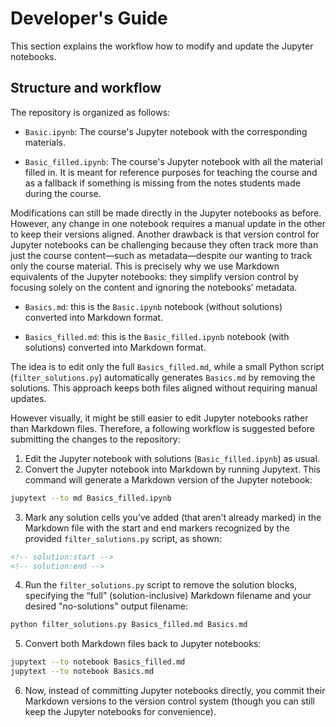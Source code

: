 # Developer's Guide

This section explains the workflow how to modify and update the Jupyter notebooks.

## Structure and workflow

The repository is organized as follows:

- `Basic.ipynb`: The course's Jupyter notebook with the corresponding materials.

- `Basic_filled.ipynb`: The course's Jupyter notebook with all the material filled in. It is meant for reference purposes for teaching the course and as a fallback if something is missing from the notes students made during the course.

Modifications can still be made directly in the Jupyter notebooks as before. However, any change in one notebook requires a manual update in the other to keep their versions aligned. Another drawback is that version control for Jupyter notebooks can be challenging because they often track more than just the course content—such as metadata—despite our wanting to track only the course material. This is precisely why we use Markdown equivalents of the Jupyter notebooks: they simplify version control by focusing solely on the content and ignoring the notebooks’ metadata.

- `Basics.md`: this is the `Basic.ipynb` notebook (without solutions) converted into Markdown format.

- `Basics_filled.md`: this is the `Basic_filled.ipynb` notebook (with solutions) converted into Markdown format.

The idea is to edit only the full `Basics_filled.md`, while a small Python script (`filter_solutions.py`) automatically generates `Basics.md` by removing the solutions. This approach keeps both files aligned without requiring manual updates.

However visually, it might be still easier to edit Jupyter notebooks rather than Markdown files. Therefore, a following workflow is suggested before submitting the changes to the repository:

1. Edit the Jupyter notebook with solutions (`Basic_filled.ipynb`) as usual.
2. Convert the Jupyter notebook into Markdown by running Jupytext. This command will generate a Markdown version of the Jupyter notebook:
```bash
jupytext --to md Basics_filled.ipynb
```
3. Mark any solution cells you’ve added (that aren’t already marked) in the Markdown file with the start and end markers recognized by the provided `filter_solutions.py` script, as shown:
```markdown
<!-- solution:start -->
<!-- solution:end -->
```
4. Run the `filter_solutions.py` script to remove the solution blocks, specifying the “full” (solution-inclusive) Markdown filename and your desired "no-solutions" output filename:
```bash
python filter_solutions.py Basics_filled.md Basics.md

```
5. Convert both Markdown files back to Jupyter notebooks:
```bash
jupytext --to notebook Basics_filled.md
jupytext --to notebook Basics.md
```
6. Now, instead of committing Jupyter notebooks directly, you commit their Markdown versions to the version control system (though you can still keep the Jupyter notebooks for convenience).
